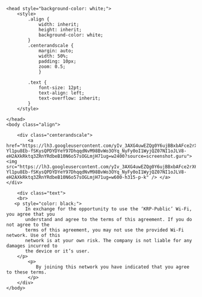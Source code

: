 <html>
    
    <head style="background-color: white;">
        <style>
            .align {
                width: inherit;
                height: inherit;
                background-color: white;
            }
            .centerandscale {
                margin: auto;
                width: 50%;
                padding: 10px;
                zoom: 0.5;
                }

            .text {
                font-size: 12pt;
                text-align: left;
                text-overflow: inherit;
            }
        </style>

    </head>
    <body class="align">

        <div class="centerandscale">
            <a href="https://lh3.googleusercontent.com/yIv_3AXG4uwEZQg0Y6ujBBxbAFce2rX6-Yl1pu8Eb-fSKysQPDYDYeY97DhqqdNvM98BvWo3OYq_NyFy0oI1WyjQZ07NI1oJLV8-eH2AXkRktq3ZRnYRdbeB10N6o57sOGLmjH71ug=w2400?source=screenshot.guru"> <img src="https://lh3.googleusercontent.com/yIv_3AXG4uwEZQg0Y6ujBBxbAFce2rX6-Yl1pu8Eb-fSKysQPDYDYeY97DhqqdNvM98BvWo3OYq_NyFy0oI1WyjQZ07NI1oJLV8-eH2AXkRktq3ZRnYRdbeB10N6o57sOGLmjH71ug=w600-h315-p-k" /> </a>        </div>

        <div class="text">
        <br>
       <p style="color: black;"> 
           In exchange for the opportunity to use the ‘KRP-Public’ Wi-Fi, you agree that you 
           understand and agree to the terms of this agreement. If you do not agree to the 
           terms of this agreement, you may not use the provided Wi-Fi network. Use of this
           network is at your own risk. The company is not liable for any damages incurred to 
           the device or it’s user.           
        </p>
            <p>
               By joining this network you have indicated that you agree to these terms.
            </p>
        </div>
    </body>
    
</html>
